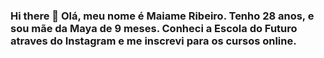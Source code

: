 ### Hi there 👋 Olá, meu nome é Maiame Ribeiro. Tenho 28 anos, e sou mãe da Maya de 9 meses. Conheci a Escola do Futuro atraves do Instagram e me inscrevi para os cursos online.


<!--
**mmaiame/mmaiame** is a ✨ _special_ ✨ repository because its `README.md` (this file) appears on your GitHub profile.

Here are some ideas to get you started:

- 🔭 I’m currently working on ...
- 🌱 I’m currently learning ...
- 👯 I’m looking to collaborate on ...
- 🤔 I’m looking for help with ...
- 💬 Ask me about ...
- 📫 How to reach me: ...
- 😄 Pronouns: ...
- ⚡ Fun fact: ...
-->
